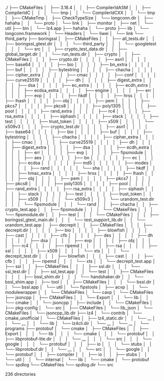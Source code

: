 ./
├── CMakeFiles
│   ├── 3.18.4
│   │   ├── CompilerIdASM
│   │   ├── CompilerIdC
│   │   │   └── tmp
│   │   └── CompilerIdCXX
│   │       └── tmp
│   ├── CMakeTmp
│   ├── CheckTypeSize
│   └── longconn.dir
│       ├── hahaha
│       │   └── proto
│       └── link
│           ├── monitor
│           ├── net
│           └── util
├── bin
│   └── lz4.app
├── hahaha
│   └── proto
├── lib
│   └── longconn.framework
│       └── Headers
│           └── liwei
│               └── link
└── third_party
    ├── boringssl
    │   ├── CMakeFiles
    │   │   ├── all_tests.dir
    │   │   ├── boringssl_gtest.dir
    │   │   │   └── third_party
    │   │   │       └── googletest
    │   │   │           └── src
    │   │   ├── crypto_test_data.dir
    │   │   ├── global_target.dir
    │   │   └── run_tests.dir
    │   ├── crypto
    │   │   ├── CMakeFiles
    │   │   │   ├── crypto.dir
    │   │   │   │   ├── asn1
    │   │   │   │   ├── base64
    │   │   │   │   ├── bio
    │   │   │   │   ├── bn_extra
    │   │   │   │   ├── buf
    │   │   │   │   ├── bytestring
    │   │   │   │   ├── chacha
    │   │   │   │   ├── cipher_extra
    │   │   │   │   ├── cmac
    │   │   │   │   ├── conf
    │   │   │   │   ├── curve25519
    │   │   │   │   ├── dh
    │   │   │   │   ├── digest_extra
    │   │   │   │   ├── dsa
    │   │   │   │   ├── ec_extra
    │   │   │   │   ├── ecdh_extra
    │   │   │   │   ├── ecdsa_extra
    │   │   │   │   ├── engine
    │   │   │   │   ├── err
    │   │   │   │   ├── evp
    │   │   │   │   ├── hkdf
    │   │   │   │   ├── hrss
    │   │   │   │   ├── lhash
    │   │   │   │   ├── obj
    │   │   │   │   ├── pem
    │   │   │   │   ├── pkcs7
    │   │   │   │   ├── pkcs8
    │   │   │   │   ├── poly1305
    │   │   │   │   ├── pool
    │   │   │   │   ├── rand_extra
    │   │   │   │   ├── rc4
    │   │   │   │   ├── rsa_extra
    │   │   │   │   ├── siphash
    │   │   │   │   ├── stack
    │   │   │   │   ├── test
    │   │   │   │   ├── trust_token
    │   │   │   │   ├── x509
    │   │   │   │   └── x509v3
    │   │   │   ├── crypto_test.dir
    │   │   │   │   ├── asn1
    │   │   │   │   ├── base64
    │   │   │   │   ├── bio
    │   │   │   │   ├── buf
    │   │   │   │   ├── bytestring
    │   │   │   │   ├── chacha
    │   │   │   │   ├── cipher_extra
    │   │   │   │   ├── cmac
    │   │   │   │   ├── curve25519
    │   │   │   │   ├── dh
    │   │   │   │   ├── digest_extra
    │   │   │   │   ├── dsa
    │   │   │   │   ├── ecdh_extra
    │   │   │   │   ├── err
    │   │   │   │   ├── evp
    │   │   │   │   ├── fipsmodule
    │   │   │   │   │   ├── aes
    │   │   │   │   │   ├── bn
    │   │   │   │   │   ├── ec
    │   │   │   │   │   ├── ecdsa
    │   │   │   │   │   ├── md5
    │   │   │   │   │   ├── modes
    │   │   │   │   │   ├── rand
    │   │   │   │   │   └── sha
    │   │   │   │   ├── hkdf
    │   │   │   │   ├── hmac_extra
    │   │   │   │   ├── hrss
    │   │   │   │   ├── lhash
    │   │   │   │   ├── obj
    │   │   │   │   ├── pem
    │   │   │   │   ├── pkcs7
    │   │   │   │   ├── pkcs8
    │   │   │   │   ├── poly1305
    │   │   │   │   ├── pool
    │   │   │   │   ├── rand_extra
    │   │   │   │   ├── rsa_extra
    │   │   │   │   ├── siphash
    │   │   │   │   ├── stack
    │   │   │   │   ├── test
    │   │   │   │   ├── trust_token
    │   │   │   │   ├── x509
    │   │   │   │   └── x509v3
    │   │   │   └── urandom_test.dir
    │   │   │       └── fipsmodule
    │   │   │           └── rand
    │   │   ├── chacha
    │   │   ├── crypto_test.app
    │   │   ├── fipsmodule
    │   │   │   └── CMakeFiles
    │   │   │       └── fipsmodule.dir
    │   │   ├── test
    │   │   │   └── CMakeFiles
    │   │   │       ├── boringssl_gtest_main.dir
    │   │   │       └── test_support_lib.dir
    │   │   └── urandom_test.app
    │   ├── decrepit
    │   │   ├── CMakeFiles
    │   │   │   ├── decrepit.dir
    │   │   │   │   ├── bio
    │   │   │   │   ├── blowfish
    │   │   │   │   ├── cast
    │   │   │   │   ├── cfb
    │   │   │   │   ├── des
    │   │   │   │   ├── dh
    │   │   │   │   ├── dsa
    │   │   │   │   ├── evp
    │   │   │   │   ├── obj
    │   │   │   │   ├── rc4
    │   │   │   │   ├── ripemd
    │   │   │   │   ├── rsa
    │   │   │   │   ├── ssl
    │   │   │   │   ├── x509
    │   │   │   │   └── xts
    │   │   │   └── decrepit_test.dir
    │   │   │       ├── blowfish
    │   │   │       ├── cast
    │   │   │       ├── cfb
    │   │   │       ├── ripemd
    │   │   │       └── xts
    │   │   └── decrepit_test.app
    │   ├── ssl
    │   │   ├── CMakeFiles
    │   │   │   ├── ssl.dir
    │   │   │   └── ssl_test.dir
    │   │   ├── ssl_test.app
    │   │   └── test
    │   │       ├── CMakeFiles
    │   │       │   ├── bssl_shim.dir
    │   │       │   └── handshaker.dir
    │   │       └── bssl_shim.app
    │   ├── tool
    │   │   ├── CMakeFiles
    │   │   │   └── bssl.dir
    │   │   └── bssl.app
    │   └── util
    │       └── fipstools
    │           ├── acvp
    │           │   └── modulewrapper
    │           │       └── CMakeFiles
    │           └── cavp
    │               └── CMakeFiles
    ├── jsoncpp
    │   ├── CMakeFiles
    │   │   └── Export
    │   │       └── lib
    │   │           └── cmake
    │   │               └── jsoncpp
    │   ├── include
    │   │   └── CMakeFiles
    │   ├── pkg-config
    │   └── src
    │       ├── CMakeFiles
    │       └── lib_json
    │           └── CMakeFiles
    │               └── jsoncpp_lib.dir
    ├── lz4
    │   └── contrib
    │       └── cmake_unofficial
    │           └── CMakeFiles
    │               ├── lz4_static.dir
    │               │   └── __
    │               │       └── __
    │               │           └── lib
    │               └── lz4cli.dir
    │                   └── __
    │                       └── __
    │                           └── programs
    ├── protobuf
    │   └── cmake
    │       ├── CMakeFiles
    │       │   ├── Export
    │       │   │   └── lib
    │       │   │       └── cmake
    │       │   │           └── protobuf
    │       │   ├── libprotobuf-lite.dir
    │       │   │   └── __
    │       │   │       └── src
    │       │   │           └── google
    │       │   │               └── protobuf
    │       │   │                   ├── io
    │       │   │                   └── stubs
    │       │   └── libprotobuf.dir
    │       │       └── __
    │       │           └── src
    │       │               └── google
    │       │                   └── protobuf
    │       │                       ├── compiler
    │       │                       ├── io
    │       │                       ├── stubs
    │       │                       └── util
    │       │                           └── internal
    │       └── lib
    │           └── cmake
    │               └── protobuf
    └── spdlog
        └── CMakeFiles
            └── spdlog.dir
                └── src

236 directories
